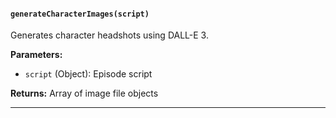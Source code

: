 #### `generateCharacterImages(script)`

Generates character headshots using DALL-E 3.

**Parameters:**
- `script` (Object): Episode script

**Returns:** Array of image file objects

---
